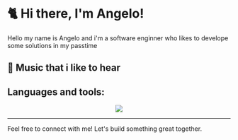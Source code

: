 # 🐈 Hi there, I'm Angelo!

Hello my name is Angelo and i'm a software enginner who likes to develope some solutions in my passtime

## 🎵 Music that i like to hear



## Languages and tools:
<div align="center">
  <a href="https://skillicons.dev">
    <img src="https://skillicons.dev/icons?i=java,cs,typescript,spring,postgresql,figma,git,nextjs,tailwind,aws,docker,net,rabbit,vercel.io &theme=dark" />
  </a>
</div>

---

Feel free to connect with me! Let's build something great together.
